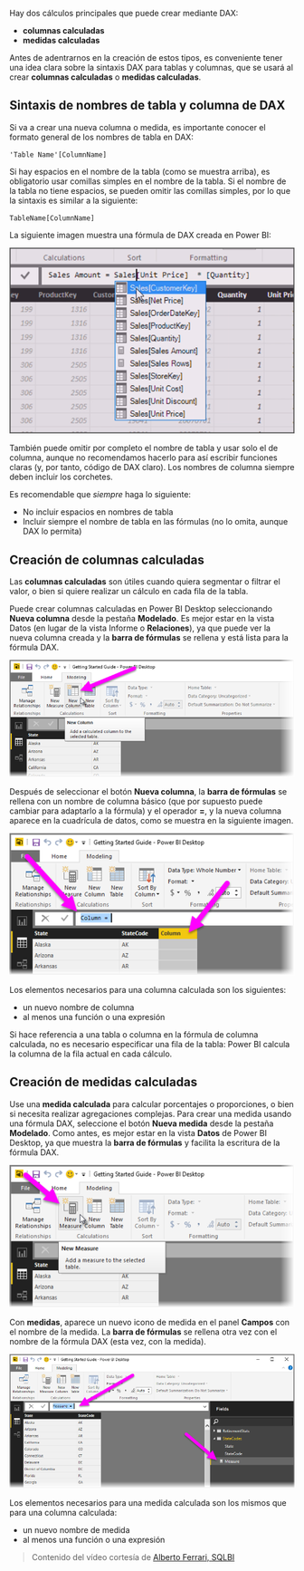 Hay dos cálculos principales que puede crear mediante DAX:

* **columnas calculadas**
* **medidas calculadas**

Antes de adentrarnos en la creación de estos tipos, es conveniente tener una idea clara sobre la sintaxis DAX para tablas y columnas, que se usará al crear **columnas calculadas** o **medidas calculadas**.

## <a name="dax-table-and-column-name-syntax"></a>Sintaxis de nombres de tabla y columna de DAX
Si va a crear una nueva columna o medida, es importante conocer el formato general de los nombres de tabla en DAX:

    'Table Name'[ColumnName]

Si hay espacios en el nombre de la tabla (como se muestra arriba), es obligatorio usar comillas simples en el nombre de la tabla. Si el nombre de la tabla no tiene espacios, se pueden omitir las comillas simples, por lo que la sintaxis es similar a la siguiente:

    TableName[ColumnName]

La siguiente imagen muestra una fórmula de DAX creada en Power BI:

![](media/7-2-dax-calculation-types/dax-calc-types_1.png)

También puede omitir por completo el nombre de tabla y usar solo el de columna, aunque no recomendamos hacerlo para así escribir funciones claras (y, por tanto, código de DAX claro). Los nombres de columna siempre deben incluir los corchetes.

Es recomendable que *siempre* haga lo siguiente:

* No incluir espacios en nombres de tabla
* Incluir siempre el nombre de tabla en las fórmulas (no lo omita, aunque DAX lo permita)

## <a name="creating-calculated-columns"></a>Creación de columnas calculadas
Las **columnas calculadas** son útiles cuando quiera segmentar o filtrar el valor, o bien si quiere realizar un cálculo en cada fila de la tabla.

Puede crear columnas calculadas en Power BI Desktop seleccionando **Nueva columna** desde la pestaña **Modelado**. Es mejor estar en la vista Datos (en lugar de la vista Informe o **Relaciones**), ya que puede ver la nueva columna creada y la **barra de fórmulas** se rellena y está lista para la fórmula DAX.

![](media/7-2-dax-calculation-types/dax-calc-types_2a.png)

Después de seleccionar el botón **Nueva columna**, la **barra de fórmulas** se rellena con un nombre de columna básico (que por supuesto puede cambiar para adaptarlo a la fórmula) y el operador **=**, y la nueva columna aparece en la cuadrícula de datos, como se muestra en la siguiente imagen.

![](media/7-2-dax-calculation-types/dax-calc-types_3.png)

Los elementos necesarios para una columna calculada son los siguientes:

* un nuevo nombre de columna
* al menos una función o una expresión

Si hace referencia a una tabla o columna en la fórmula de columna calculada, no es necesario especificar una fila de la tabla: Power BI calcula la columna de la fila actual en cada cálculo.

## <a name="creating-calculated-measures"></a>Creación de medidas calculadas
Use una **medida calculada** para calcular porcentajes o proporciones, o bien si necesita realizar agregaciones complejas. Para crear una medida usando una fórmula DAX, seleccione el botón **Nueva medida** desde la pestaña **Modelado**. Como antes, es mejor estar en la vista **Datos** de Power BI Desktop, ya que muestra la **barra de fórmulas** y facilita la escritura de la fórmula DAX.

![](media/7-2-dax-calculation-types/dax-calc-types_4.png)

Con **medidas**, aparece un nuevo icono de medida en el panel **Campos** con el nombre de la medida. La **barra de fórmulas** se rellena otra vez con el nombre de la fórmula DAX (esta vez, con la medida).

![](media/7-2-dax-calculation-types/dax-calc-types_5.png)

Los elementos necesarios para una medida calculada son los mismos que para una columna calculada:

* un nuevo nombre de medida
* al menos una función o una expresión

> Contenido del vídeo cortesía de [Alberto Ferrari, SQLBI](http://www.sqlbi.com/learning-dax)
> 
> 

